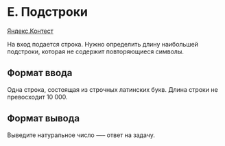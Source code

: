 # E. Подстроки

[Яндекс.Контест](https://contest.yandex.ru/contest/23991/problems/E/)

На вход подается строка. Нужно определить длину наибольшей подстроки, которая не содержит повторяющиеся символы.

## Формат ввода

Одна строка, состоящая из строчных латинских букв. Длина строки не превосходит 10 000.

## Формат вывода

Выведите натуральное число —– ответ на задачу.
